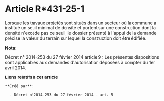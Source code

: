 # Article R*431-25-1

Lorsque les travaux projetés sont situés dans un secteur où la commune a institué un seuil minimal de densité et portent sur
une construction dont la densité n'excède pas ce seuil, le dossier présenté à l'appui de la demande précise la valeur du
terrain sur lequel la construction doit être édifiée.

**Nota:**

Décret n° 2014-253 du 27 février 2014 article 9 : Les présentes dispositions sont applicables aux demandes d'autorisation
déposées à compter du 1er avril 2014.

**Liens relatifs à cet article**

	**Créé par**:

	  - Décret n°2014-253 du 27 février 2014 - art. 5
